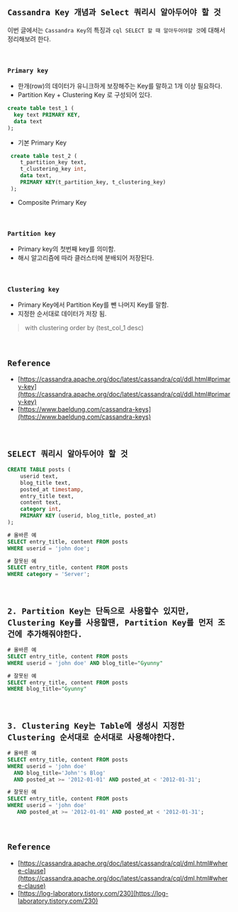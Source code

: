 ## `Cassandra Key 개념과 Select 쿼리시 알아두어야 할 것`

이번 글에서는 `Cassandra Key`의 특징과 `cql SELECT 할 때 알아두어야할 것`에 대해서 정리해보려 한다.

<br>

### `Primary key`

- 한개(row)의 데이터가 유니크하게 보장해주는 Key를 말하고 1개 이상 필요하다.
- Partition Key + Clustering Key 로 구성되어 있다.

```sql
create table test_1 (
  key text PRIMARY KEY,
  data text      
);
```

- 기본 Primary Key

```sql
 create table test_2 (
    t_partition_key text,
    t_clustering_key int,
    data text,
    PRIMARY KEY(t_partition_key, t_clustering_key)      
 );
```

- Composite Primary Key

<br>

### `Partition key`

- Primary key의 첫번째 key를 의미함.
- 해시 알고리즘에 따라 클러스터에 분배되어 저장된다.

<br>

### `Clustering key`

- Primary Key에서 Partition Key를 뺀 나머지 Key를 말함.
- 지정한 순서대로 데이터가 저장 됨.

> with clustering order by (test_col_1 desc)

<br>

## `Reference`

- [https://cassandra.apache.org/doc/latest/cassandra/cql/ddl.html#primary-key](https://cassandra.apache.org/doc/latest/cassandra/cql/ddl.html#primary-key)
- [https://www.baeldung.com/cassandra-keys](https://www.baeldung.com/cassandra-keys)

<br>

## `SELECT 쿼리시 알아두어야 할 것`

```sql
CREATE TABLE posts (
    userid text,
    blog_title text,
    posted_at timestamp,
    entry_title text,
    content text,
    category int,
    PRIMARY KEY (userid, blog_title, posted_at)
);
```

```sql
# 올바른 예
SELECT entry_title, content FROM posts
WHERE userid = 'john doe';
```

```sql
# 잘못된 예
SELECT entry_title, content FROM posts
WHERE category = 'Server';
```

<br>

## `2. Partition Key는 단독으로 사용할수 있지만, Clustering Key를 사용할땐, Partition Key를 먼저 조건에 추가해줘야한다.`

```sql
# 올바른 예
SELECT entry_title, content FROM posts
WHERE userid = 'john doe' AND blog_title="Gyunny"
```

```sql
# 잘못된 예
SELECT entry_title, content FROM posts
WHERE blog_title="Gyunny"
```

<br>

## `3. Clustering Key는 Table에 생성시 지정한 Clustering 순서대로 순서대로 사용해야한다.`

```sql
# 올바른 예
SELECT entry_title, content FROM posts
WHERE userid = 'john doe'
  AND blog_title='John''s Blog'
  AND posted_at >= '2012-01-01' AND posted_at < '2012-01-31';
```

```sql
# 잘못된 예
SELECT entry_title, content FROM posts
WHERE userid = 'john doe'
   AND posted_at >= '2012-01-01' AND posted_at < '2012-01-31';
```

<br>

## `Reference`

- [https://cassandra.apache.org/doc/latest/cassandra/cql/dml.html#where-clause](https://cassandra.apache.org/doc/latest/cassandra/cql/dml.html#where-clause)
- [https://log-laboratory.tistory.com/230](https://log-laboratory.tistory.com/230)